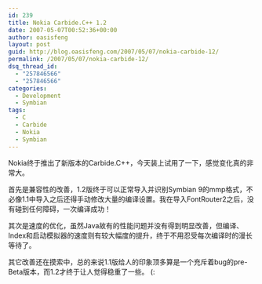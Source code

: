 ```yaml
---
id: 239
title: Nokia Carbide.C++ 1.2
date: 2007-05-07T00:52:36+00:00
author: oasisfeng
layout: post
guid: http://blog.oasisfeng.com/2007/05/07/nokia-carbide-12/
permalink: /2007/05/07/nokia-carbide-12/
dsq_thread_id:
  - "257846566"
  - "257846566"
categories:
  - Development
  - Symbian
tags:
  - C
  - Carbide
  - Nokia
  - Symbian
---
```

Nokia终于推出了新版本的Carbide.C++，今天装上试用了一下，感觉变化真的非常大。

首先是兼容性的改善，1.2版终于可以正常导入并识别Symbian 9的mmp格式，不必像1.1中导入之后还得手动修改大量的编译设置。我在导入FontRouter2之后，没有碰到任何障碍，一次编译成功！

其次是速度的优化，虽然Java故有的性能问题并没有得到明显改善，但编译、Index和启动模拟器的速度则有较大幅度的提升，终于不用忍受每次编译时的漫长等待了。

其它改善还在摸索中，总的来说1.1版给人的印象顶多算是一个充斥着bug的pre-Beta版本，而1.2才终于让人觉得稳重了一些。 (: